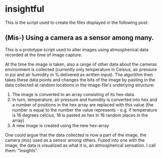 # insightful

This is the script used to create the files displayed in the following post: 

## (Mis-) Using a camera as a sensor among many.

This is a prototype script used to alter images using atmospherical data recorded at the time of image capture.

At the time the image is taken, also a range of other data about the cameras environment is collected (currently only temperature in Celsius, air pressure in psi and air humidity in % delivered as written input). The algorithm then takes these data points and changes the bits of the image by pasting in the data collected at random locations in the image-file's underlying structure:
1. The image is converted to an array consisting of its hex-data.
2. In turn, temperature, air pressure and humidity is converted into hex and a number of positions in the hex array are replaced with this value (the number is equal to the number the value represents - e.g. if temperature is 16 degrees celcius, 16 is pasted as hex in 16 random places in the array)
3. A new image is created using the new hex-array

One could argue that the data collected is now a part of the image, the camera (mis) used as a sensor among others. Fused into one with the image, the data is visualized as what it is, an atmospherical sensation. I call them: "Insights".